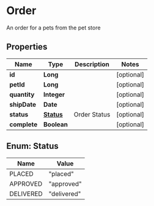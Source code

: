 

# Order

An order for a pets from the pet store

## Properties

| Name | Type | Description | Notes |
|------------ | ------------- | ------------- | -------------|
|**id** | **Long** |  |  [optional] |
|**petId** | **Long** |  |  [optional] |
|**quantity** | **Integer** |  |  [optional] |
|**shipDate** | **Date** |  |  [optional] |
|**status** | [**Status**](#Status) | Order Status |  [optional] |
|**complete** | **Boolean** |  |  [optional] |



## Enum: Status

| Name | Value |
|---- | -----|
| PLACED | &quot;placed&quot; |
| APPROVED | &quot;approved&quot; |
| DELIVERED | &quot;delivered&quot; |



